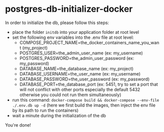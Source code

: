 # postgres-db-initializer-docker

In order to initialize the db, please follow this steps:

- place the folder `initdb` into your application folder at root level
- set the following env variables into the .env file at root level:
  - COMPOSE_PROJECT_NAME=the_docker_containers_name_you_want (my_project)
  - POSTGRES_USER=the_admin_user_name (ex: my_username)
  - POSTGRES_PASSWORD=the_admin_user_password (ex: my_password)
  - DATABASE_NAME=the_database_name (ex: my_project)
  - DATABASE_USERNAME=the_user_name (ex: my_username)
  - DATABASE_PASSWORD=the_user_password (ex: my_password)
  - DATABASE_PORT=the_database_port (ex: 5451, try to set a port that will not conflict with other ports especially the default 5432 otherwise you could not run them simultaneously)
- run this command: `docker-compose build && docker-compose --env-file ./.env.db up -d` (here we first build the images, then inject the env file by its path to run the containers)
- wait a minute during the initialization of the db

You're done!
